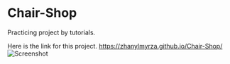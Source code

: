 # Chair-Shop
Practicing project by tutorials.

Here is the link for this project.
 https://zhanylmyrza.github.io/Chair-Shop/
 ![Screenshot](/img/Screenshot.png)
